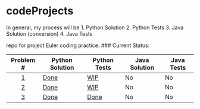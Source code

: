 # codeProjects

In general, my process will be
	1. Python Solution
	2. Python Tests
	3. Java Solution (conversion)
	4. Java Tests

repo for project Euler coding practice.
	### Current Status:

| Problem # | Python Solution | Python Tests | Java Solution | Java Tests |
| :---: | --- | --- | --- | --- |
| [1](https://projecteuler.net/problem=1) | [Done](../master/eulerOne/eulerOne.py) | [WIP](../master/eulerOne/test_eulerOne.py) | No | No |
| [2](https://projecteuler.net/problem=2) | [Done](../master/eulerTwo/eulerTwo.py) | [WIP](../master/eulerTwo/test_eulerTwo.py) | No | No |
| [3](https://projecteuler.net/problem=3) | [Done](../master/eulerThree/eulerThree.py) | [Done](../master/eulerThree/test_eulerThree.py) | No | No |
